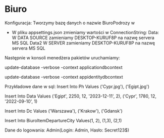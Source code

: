 # Biuro

Konfiguracja:
Tworzymy bazę danych o nazwie BiuroPodrozy w 

- W pliku appsettings.json zmieniamy wartości w ConnectionString: 
Data: W DATA SOURCE zamieniamy DESKTOP-KURUF8P na nazwę servera  MS SQL
Data2 W SERVER zamieniamy DESKTOP-KURUF8P  na nazwę servera  MS SQL

Następnie w konsoli menedżera pakietów uruchamiamy:

update-database -verbose -context applicationdbcontext

update-database -verbose -context appidentitydbcontext

Przykładowe dane w sql:
Insert Into Ph
Values ('Cypr.jpg'), ('Egipt.jpg')

Insert Into Data
Values ('Egipt', 2250, 12, '2023-12-11', 2), 
('Cypr', 1780, 12, '2022-09-10', 1)

Insert Into Dc
Values ('Warszawa'), ('Krakow'), ('Gdansk')

Insert Into BiuroItemDepartureCity
Values(1, 2), (1,3), (2,1)

Dane do logowania:
Admin(Login: Admin, Hasło: Secret123$)
